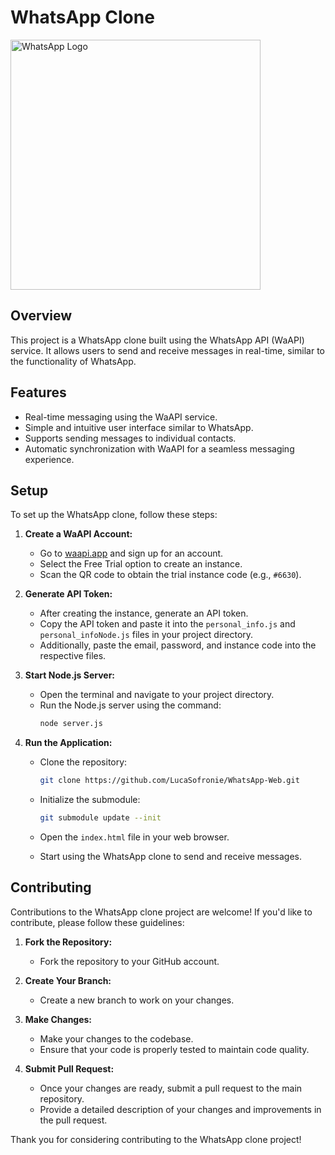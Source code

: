 # WhatsApp Clone

<img src="https://cdn.pixabay.com/photo/2021/05/24/17/07/whatsapp-6279868_1280.png" alt="WhatsApp Logo" width="400" height="400">

## Overview

This project is a WhatsApp clone built using the WhatsApp API (WaAPI) service. It allows users to send and receive messages in real-time, similar to the functionality of WhatsApp.

## Features

- Real-time messaging using the WaAPI service.
- Simple and intuitive user interface similar to WhatsApp.
- Supports sending messages to individual contacts.
- Automatic synchronization with WaAPI for a seamless messaging experience.

## Setup

To set up the WhatsApp clone, follow these steps:

1. **Create a WaAPI Account:**
   - Go to [waapi.app](https://waapi.app) and sign up for an account.
   - Select the Free Trial option to create an instance.
   - Scan the QR code to obtain the trial instance code (e.g., `#6630`).

2. **Generate API Token:**
   - After creating the instance, generate an API token.
   - Copy the API token and paste it into the `personal_info.js` and `personal_infoNode.js` files in your project directory.
   - Additionally, paste the email, password, and instance code into the respective files.

3. **Start Node.js Server:**
   - Open the terminal and navigate to your project directory.
   - Run the Node.js server using the command:
     ```bash
     node server.js
     ```

4. **Run the Application:**
   - Clone the repository:
     ```bash
     git clone https://github.com/LucaSofronie/WhatsApp-Web.git
     ```

   - Initialize the submodule:
     ```bash
     git submodule update --init
     ```

   - Open the `index.html` file in your web browser.
   - Start using the WhatsApp clone to send and receive messages.

## Contributing

Contributions to the WhatsApp clone project are welcome! If you'd like to contribute, please follow these guidelines:

1. **Fork the Repository:**
   - Fork the repository to your GitHub account.

2. **Create Your Branch:**
   - Create a new branch to work on your changes.

3. **Make Changes:**
   - Make your changes to the codebase.
   - Ensure that your code is properly tested to maintain code quality.

4. **Submit Pull Request:**
   - Once your changes are ready, submit a pull request to the main repository.
   - Provide a detailed description of your changes and improvements in the pull request.

Thank you for considering contributing to the WhatsApp clone project!
